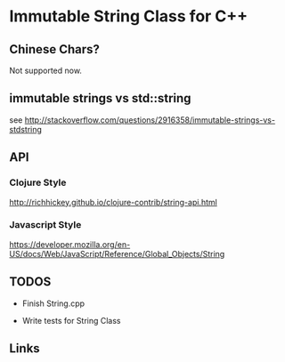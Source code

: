 # Immutable String Class for C++

## Chinese Chars?

Not supported now.

## immutable strings vs std::string

see http://stackoverflow.com/questions/2916358/immutable-strings-vs-stdstring

## API

### Clojure Style

http://richhickey.github.io/clojure-contrib/string-api.html

### Javascript Style

https://developer.mozilla.org/en-US/docs/Web/JavaScript/Reference/Global_Objects/String

## TODOS

- Finish String.cpp

- Write tests for String Class

## Links


